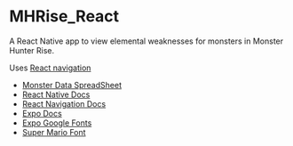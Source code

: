 # MHRise_React
A React Native app to view elemental weaknesses for monsters in Monster Hunter Rise.

Uses [React navigation](https://reactnavigation.org/)

* [Monster Data SpreadSheet](https://docs.google.com/spreadsheets/d/1-wHituf-MDc_-AatjYbkgFz9OpqKu3X7N9rF69Aw8do/edit?usp=sharing)
* [React Native Docs](https://reactnative.dev/docs/getting-started)
* [React Navigation Docs](https://reactnavigation.org/docs/getting-started)
* [Expo Docs](https://docs.expo.io/)
* [Expo Google Fonts](https://github.com/expo/google-fonts)
* [Super Mario Font](https://www.dafont.com/super-mario-256.font?l[]=10&l[]=1)

